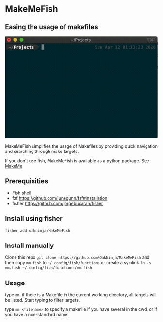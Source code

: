 # MakeMeFish
## Easing the usage of makefiles
[![Demo](https://github.com/OakNinja/MakeMeFish/raw/master/docs/mmf.gif)](https://github.com/OakNinja/MakeMeFish/raw/master/docs/mmf.gif)

MakeMeFish simplifies the usage of Makefiles by providing quick navigation and searching through make targets.

If you don't use fish, MakeMeFish is available as a python package. 
See [MakeMe](https://github.com/OakNinja/MakeMe/)

## Prerequisities
* Fish shell
* fzf https://github.com/junegunn/fzf#installation
* fisher https://github.com/jorgebucaran/fisher

## Install using fisher
`fisher add oakninja/MakeMeFish`

## Install manually 
Clone this repo `git clone https://github.com/OakNinja/MakeMeFish`
and then copy `mm.fish` to `~/.config/fish/functions` or create a symlink
`ln -s mm.fish ~/.config/fish/functions/mm.fish`

## Usage
type `mm`, if there is a Makefile in the current working directory, all targets will be listed. Start typing to filter targets.

type `mm <filename>` to specify a makefile if you have several in the cwd, or if you have a non-standard name. 

